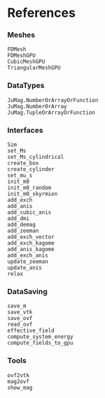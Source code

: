 # References

### Meshes

```@docs
FDMesh
FDMeshGPU
CubicMeshGPU
TriangularMeshGPU
```



### DataTypes

```@docs
JuMag.NumberOrArrayOrFunction
JuMag.NumberOrArray
JuMag.TupleOrArrayOrFunction
```



### Interfaces

```@docs
Sim
set_Ms
set_Ms_cylindrical
create_box
create_cylinder
set_mu_s
init_m0
init_m0_random
init_m0_skyrmion
add_exch
add_anis
add_cubic_anis
add_dmi
add_demag
add_zeeman
add_exch_vector
add_exch_kagome
add_anis_kagome
add_exch_anis
update_zeeman
update_anis
relax
```



### DataSaving

```@docs
save_m
save_vtk
save_ovf
read_ovf
effective_field
compute_system_energy
compute_fields_to_gpu
```



### Tools

```@docs
ovf2vtk
mag2ovf
show_mag
```

